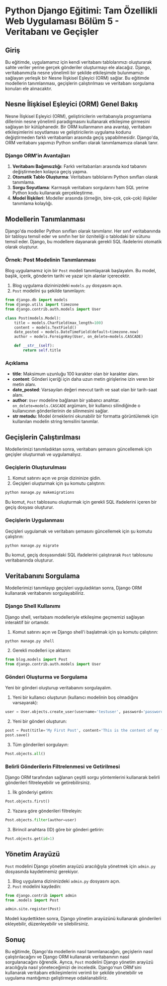 # Python Django Eğitimi: Tam Özellikli Web Uygulaması Bölüm 5 - Veritabanı ve Geçişler

## Giriş

Bu eğitimde, uygulamamız için kendi veritabanı tablolarımızı oluşturarak sahte veriler yerine gerçek gönderiler oluşturmayı ele alacağız. Django, veritabanımızla nesne yönelimli bir şekilde etkileşimde bulunmamızı sağlayan yerleşik bir Nesne İlişkisel Eşleyici (ORM) sağlar. Bu eğitimde modellerin tanımlanması, geçişlerin çalıştırılması ve veritabanı sorgulama konuları ele alınacaktır.

## Nesne İlişkisel Eşleyici (ORM) Genel Bakış

Nesne İlişkisel Eşleyici (ORM), geliştiricilerin veritabanıyla programlama dillerinin nesne yönelimli paradigmasını kullanarak etkileşime girmesini sağlayan bir kütüphanedir. Bir ORM kullanmanın ana avantajı, veritabanı etkileşimlerini soyutlaması ve geliştiricilerin uygulama kodunu değiştirmeden farklı veritabanları arasında geçiş yapabilmesidir. Django'da, ORM veritabanı yapımızı Python sınıfları olarak tanımlamamıza olanak tanır.

### Django ORM'in Avantajları

1. **Veritabanı Bağımsızlığı**: Farklı veritabanları arasında kod tabanını değiştirmeden kolayca geçiş yapma.
2. **Otomatik Tablo Oluşturma**: Veritabanı tablolarını Python sınıfları olarak tanımlama.
3. **Sorgu Soyutlama**: Karmaşık veritabanı sorgularını ham SQL yerine Python kodu kullanarak gerçekleştirme.
4. **Model İlişkileri**: Modeller arasında (örneğin, bire-çok, çok-çok) ilişkiler tanımlama kolaylığı.

## Modellerin Tanımlanması

Django'da modeller Python sınıfları olarak tanımlanır. Her sınıf veritabanında bir tabloyu temsil eder ve sınıfın her bir özniteliği o tablodaki bir sütunu temsil eder. Django, bu modellere dayanarak gerekli SQL ifadelerini otomatik olarak oluşturur.

### Örnek: Post Modelinin Tanımlanması

Blog uygulamamız için bir `Post` modeli tanımlayarak başlayalım. Bu model, başlık, içerik, gönderim tarihi ve yazar için alanlar içerecektir.

1. Blog uygulama dizininizdeki `models.py` dosyasını açın.
2. `Post` modelini şu şekilde tanımlayın:

```python
from django.db import models
from django.utils import timezone
from django.contrib.auth.models import User

class Post(models.Model):
    title = models.CharField(max_length=100)
    content = models.TextField()
    date_posted = models.DateTimeField(default=timezone.now)
    author = models.ForeignKey(User, on_delete=models.CASCADE)

    def __str__(self):
        return self.title
```

### Açıklama

- **title**: Maksimum uzunluğu 100 karakter olan bir karakter alanı.
- **content**: Gönderi içeriği için daha uzun metin girişlerine izin veren bir metin alanı.
- **date_posted**: Varsayılan değeri mevcut tarih ve saat olan bir tarih-saat alanı.
- **author**: `User` modeline bağlanan bir yabancı anahtar. `on_delete=models.CASCADE` argümanı, bir kullanıcı silindiğinde o kullanıcının gönderilerinin de silinmesini sağlar.
- **__str__ metodu**: Model örneklerini okunabilir bir formatta görüntülemek için kullanılan modelin string temsilini tanımlar.

## Geçişlerin Çalıştırılması

Modellerimizi tanımladıktan sonra, veritabanı şemasını güncellemek için geçişler oluşturmalı ve uygulamalıyız.

### Geçişlerin Oluşturulması

1. Komut satırını açın ve proje dizininize gidin.
2. Geçişleri oluşturmak için şu komutu çalıştırın:

```bash
python manage.py makemigrations
```

Bu komut, `Post` tablosunu oluşturmak için gerekli SQL ifadelerini içeren bir geçiş dosyası oluşturur.

### Geçişlerin Uygulanması

Geçişleri uygulamak ve veritabanı şemasını güncellemek için şu komutu çalıştırın:

```bash
python manage.py migrate
```

Bu komut, geçiş dosyasındaki SQL ifadelerini çalıştırarak `Post` tablosunu veritabanında oluşturur.

## Veritabanını Sorgulama

Modellerimizi tanımlayıp geçişleri uyguladıktan sonra, Django ORM kullanarak veritabanını sorgulayabiliriz.

### Django Shell Kullanımı

Django shell, veritabanı modelleriyle etkileşime geçmemizi sağlayan interaktif bir ortamdır.

1. Komut satırını açın ve Django shell'i başlatmak için şu komutu çalıştırın:

```bash
python manage.py shell
```

2. Gerekli modelleri içe aktarın:

```python
from blog.models import Post
from django.contrib.auth.models import User
```

### Gönderi Oluşturma ve Sorgulama

Yeni bir gönderi oluşturup veritabanını sorgulayalım.

1. Yeni bir kullanıcı oluşturun (kullanıcı modelinin boş olmadığını varsayarak):

```python
user = User.objects.create_user(username='testuser', password='password123')
```

2. Yeni bir gönderi oluşturun:

```python
post = Post(title='My First Post', content='This is the content of my first post', author=user)
post.save()
```

3. Tüm gönderileri sorgulayın:

```python
Post.objects.all()
```

### Belirli Gönderilerin Filtrelenmesi ve Getirilmesi

Django ORM tarafından sağlanan çeşitli sorgu yöntemlerini kullanarak belirli gönderileri filtreleyebilir ve getirebilirsiniz.

1. İlk gönderiyi getirin:

```python
Post.objects.first()
```

2. Yazara göre gönderileri filtreleyin:

```python
Post.objects.filter(author=user)
```

3. Birincil anahtara (ID) göre bir gönderi getirin:

```python
Post.objects.get(id=1)
```

## Yönetim Arayüzü

`Post` modelini Django yönetim arayüzü aracılığıyla yönetmek için `admin.py` dosyasında kaydetmemiz gerekiyor.

1. Blog uygulama dizininizdeki `admin.py` dosyasını açın.
2. `Post` modelini kaydedin:

```python
from django.contrib import admin
from .models import Post

admin.site.register(Post)
```

Modeli kaydettikten sonra, Django yönetim arayüzünü kullanarak gönderileri ekleyebilir, düzenleyebilir ve silebilirsiniz.

## Sonuç

Bu eğitimde, Django'da modellerin nasıl tanımlanacağını, geçişlerin nasıl çalıştırılacağını ve Django ORM kullanarak veritabanının nasıl sorgulanacağını öğrendik. Ayrıca, `Post` modelini Django yönetim arayüzü aracılığıyla nasıl yöneteceğimizi de inceledik. Django'nun ORM'sini kullanarak veritabanı etkileşimlerini verimli bir şekilde yönetebilir ve uygulama mantığımızı geliştirmeye odaklanabiliriz.

